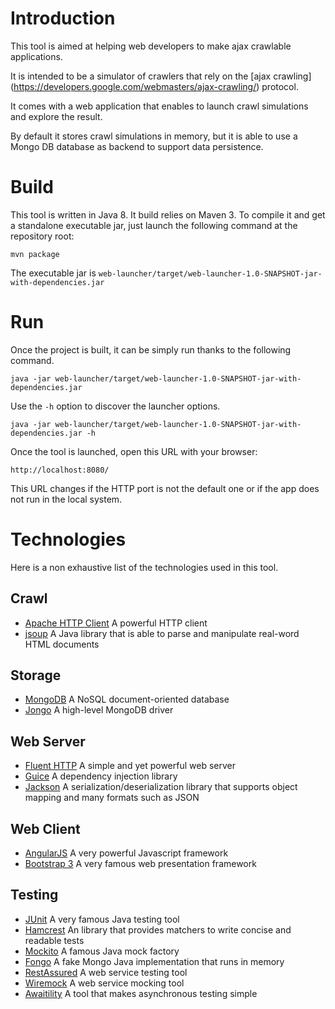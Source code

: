# Introduction

This tool is aimed at helping web developers to make ajax crawlable applications.

It is intended to be a simulator of crawlers that rely on the [ajax crawling]
(https://developers.google.com/webmasters/ajax-crawling/) protocol.

It comes with a web application that enables to launch crawl simulations and explore the result.

By default it stores crawl simulations in memory, but it is able to use a Mongo DB database as backend to support 
data persistence.

# Build

This tool is written in Java 8. It build relies on Maven 3.
To compile it and get a standalone executable jar, just launch the following command at the repository root:

    mvn package
   
The executable jar is `web-launcher/target/web-launcher-1.0-SNAPSHOT-jar-with-dependencies.jar`

# Run

Once the project is built, it can be simply run thanks to the following command.

    java -jar web-launcher/target/web-launcher-1.0-SNAPSHOT-jar-with-dependencies.jar
    
Use the `-h` option to discover the launcher options.

    java -jar web-launcher/target/web-launcher-1.0-SNAPSHOT-jar-with-dependencies.jar -h

Once the tool is launched, open this URL with your browser:

    http://localhost:8080/

This URL changes if the HTTP port is not the default one or if the app does not run in the local system.

# Technologies

Here is a non exhaustive list of the technologies used in this tool.

## Crawl

* [Apache HTTP Client](http://hc.apache.org/) A powerful HTTP client
* [jsoup](http://jsoup.org/) A Java library that is able to parse and manipulate real-word HTML documents

## Storage

* [MongoDB](http://www.mongodb.org/) A NoSQL document-oriented database
* [Jongo](http://jongo.org/) A high-level MongoDB driver

## Web Server

* [Fluent HTTP](https://github.com/CodeStory/fluent-http) A simple and yet powerful web server
* [Guice](https://github.com/google/guice) A dependency injection library
* [Jackson](https://github.com/FasterXML/jackson) A serialization/deserialization library that supports object mapping
 and many formats such as JSON

## Web Client

* [AngularJS](https://angularjs.org/) A very powerful Javascript framework
* [Bootstrap 3](http://getbootstrap.com/) A very famous web presentation framework 

## Testing

* [JUnit](http://junit.org/) A very famous Java testing tool
* [Hamcrest](http://hamcrest.org/) An library that provides matchers to write concise and readable tests
* [Mockito](https://github.com/mockito/mockito) A famous Java mock factory
* [Fongo](https://github.com/fakemongo/fongo) A fake Mongo Java implementation that runs in memory
* [RestAssured](https://code.google.com/p/rest-assured/) A web service testing tool
* [Wiremock](http://wiremock.org/) A web service mocking tool
* [Awaitility](https://github.com/jayway/awaitility) A tool that makes asynchronous testing simple

